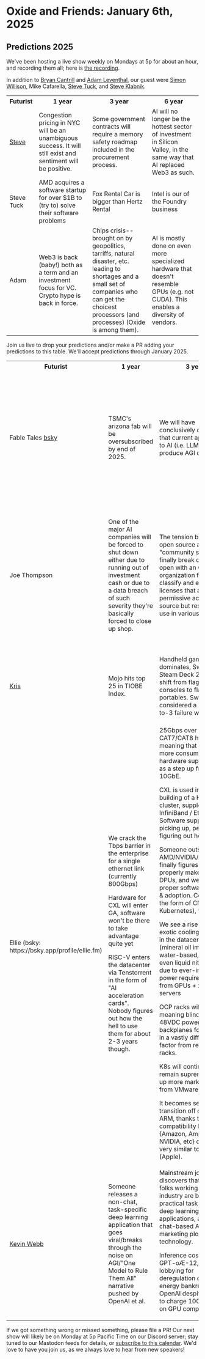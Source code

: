 # Oxide and Friends: January 6th, 2025

## Predictions 2025

We've been hosting a live show weekly on Mondays at 5p for about an hour,
and recording them all; here is
[the recording](https://youtu.be/-pk6VokHpGY).

In addition to
[Bryan Cantrill](https://bsky.app/profile/bcantrill.bsky.social) and
[Adam Leventhal](https://bsky.app/profile/ahl.bsky.social),
our guest were
[Simon Willison](https://fedi.simonwillison.net/@simon),
Mike Cafarella,
[Steve Tuck](https://bsky.app/profile/sdtuck.bsky.social),
and
[Steve Klabnik](https://bsky.app/profile/steveklabnik.com).

<table>
<tr>
<th>Futurist</th>
<th>1 year</th>
<th>3 year</th>
<th>6 year</th>
</tr>

<tr>
<td>
  <a href="https://steveklabnik.com">Steve</a>
</td>
<td>
  Congestion pricing in NYC will be an unambiguous success. It will still exist and sentiment will be positive.
</td>
<td>
  Some government contracts will require a memory safety roadmap included in the procurement process.
</td>
<td>
  AI will no longer be the hottest sector of investment in Silicon Valley, in the same way that AI replaced Web3 as such.
</td>
</tr>

<tr>
<td>
Steve Tuck
</td>
<td>
AMD acquires a software startup for over $1B to (try to) solve their software problems 
</td>
<td>
Fox Rental Car is bigger than Hertz Rental
</td>
<td>
Intel is our of the Foundry business 
</td>
</tr>

<tr>
<td>
Adam
</td>
<td>
Web3 is back (baby!) both as a term and an investment focus for VC. Crypto hype is back in force.
</td>
<td>
Chips crisis--brought on by geopolitics, tarriffs, natural disaster, etc. leading to shortages and a small set of companies who can get the choicest processors (and processes) (Oxide is among them).
</td>
<td>
AI is mostly done on even more specialized hardware that doesn't resemble GPUs (e.g. not CUDA). This enables a diversity of vendors.
</td>
</tr>
</table>

Join us live to drop your predictions and/or make a PR adding your predictions to this table. We'll accept predictions through January 2025.

<table>
<tr>
<th>Futurist</th>
<th>1 year</th>
<th>3 year</th>
<th>6 year</th>
</tr>
<tr>
<td>
Fable Tales <a href="https://bsky.app/profile/fable-computers.bsky.social">bsky</a>
</td>
<td>
TSMC's arizona fab will be oversubscribed by end of 2025.
</td>
<td>
We will have conclusively decided that current approaches to AI (i.e. LLMS) will not produce AGI or ASI.
</td>
<td>
CPU/GPU on a chip ala apple silicon is the norm in all consumer computing, and has somewhat high enterprise/server penetration. Many applications that today do not take advantage of GPU availability are offloading work to them.
</td>
</tr>

<tr>
<td>
Joe Thompson
</td>
<td>
One of the major AI companies will be forced to shut down either due to running out of investment cash or due to a data breach of such severity they're basically forced to close up shop.
</td>
<td>
The tension between open source and "community source" will finally break out into the open with an OSI-style organization formed to classify and endorse licenses that allow permissive access to source but restrict its use in various ways.
</td>
<td>
There will be at least one single-day loss of a trillion dollars in market cap of a major publicly-traded tech company.

Kelsey Hightower will be acclaimed CNCF God-Emperor For Life.

I will finally understand how git works.
</td>
</tr>

<tr>
<td>
  <a href="https://krisshamloo.com">Kris</a>
</td>
<td>
  Mojo hits top 25 in TIOBE Index.
</td>
<td>
  Handheld gaming dominates, Switch 2 and Steam Deck 2 lead the shift from flagship consoles to flagship portables. Swift-5-to-6 considered a Python-2-to-3 failure writ small.
</td>
<td>
  Waymo’s success balances out Google’s ongoing decline. Household cleaning robots beyond vacuums are commonplace.
</td>
</tr>
  

<tr>
<td>
Ellie (bsky: https://bsky.app/profile/ellie.fm)
</td>
<td>
We crack the Tbps barrier in the enterprise for a single ethernet link (currently 800Gbps)

Hardware for CXL will enter GA, software won't be there to take advantage quite yet

RISC-V enters the datacenter via Tenstorrent in the form of "AI acceleration cards". Nobody figures out how the hell to use them for about 2-3 years though.
</td>
<td>
25Gbps over CAT7/CAT8 happens, meaning that we'll see more consumer hardware supporting it as a step up from 10GbE.
  
CXL is used in the building of a HPC cluster, supplementing InfiniBand / Ethernet. Software support starts picking up, people start figuring out how to use it

Someone outside of AMD/NVIDIA/AWS/Azure finally figures out how to properly make use of DPUs, and we see proper software support & adoption. Could be in the form of CNIs (for Kubernetes), whatnot.

We see a rise in more exotic cooling solutions in the datacenter (mineral oil immersion, water-based, maybe even liquid nitrogen?) due to ever-increasing power requirements from GPUs + x86 servers

OCP racks will enter GA, meaning blind-mated 48VDC power backplanes for all, albeit in a vastly different form factor from regular 42U racks.

K8s will continue to remain supreme and eat up more market share from VMware's remains

It becomes seamless to transition off of x86 -> ARM, thanks to a new compatibility layer that {Amazon, Ampere, NVIDIA, etc} developed, very similar to Rosetta 2 (Apple).
</td>
<td>
GPUs are entirely racked separately from compute blades in datacenters, connected over CXL fabric (rack-to-rack).
  
ARM market-share in the datacenter increases dramatically, thanks to better thermals + performance compared to x86, as well as the aforementioned compatibility layer.
</td>
</tr>

<tr>
<td>
<a href="https://bsky.app/profile/triangulator.org">Kevin Webb</a>
</td>
<td>
Someone releases a non-chat, task-specific deep learning application that goes viral/breaks through the noise on AGI/"One Model to Rule Them All" narrative pushed by OpenAI et al.
</td>
<td>
Mainstream journalism discovers that most folks working in the industry are building practical task-specific deep learning applications, and that chat-based AGI is a marketing ploy, not a technology.

Inference costs for GPT-oÆ-12, and lobbying for deregulation of nuclear energy bankrupts OpenAI despite attempts to charge 100x premium on GPU compute.  
</td>
<td>
Nvidia solves driver installation challenges stymying AI industry. Over 100 AI infrastructure startups fold as their business model collapses.
</td>
</tr>

</table>

If we got something wrong or missed something, please file a PR!
Our next show will likely be on Monday at 5p Pacific Time on our Discord
server; stay tuned to our Mastodon feeds for details, or [subscribe to this
calendar](https://calendar.google.com/calendar/ical/c_318925f4185aa71c4524d0d6127f31058c9e21f29f017d48a0fca6f564969cd0%40group.calendar.google.com/public/basic.ics).
We'd love to have you join us, as we always love to hear from new speakers!

